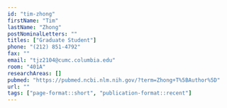```yaml
---
id: "tim-zhong"
firstName: "Tim"
lastName: "Zhong"
postNominalLetters: ""
titles: ["Graduate Student"]
phone: "(212) 851-4792"
fax: ""
email: "tjz2104@cumc.columbia.edu"
room: "401A"
researchAreas: []
pubmed: "https://pubmed.ncbi.nlm.nih.gov/?term=Zhong+T%5BAuthor%5D"
url: ""
tags: ["page-format::short", "publication-format::recent"]
---
```


